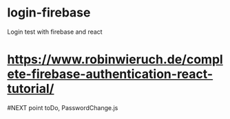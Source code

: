 # login-firebase
Login test with firebase and react
# https://www.robinwieruch.de/complete-firebase-authentication-react-tutorial/

#NEXT point toDo, PasswordChange.js   